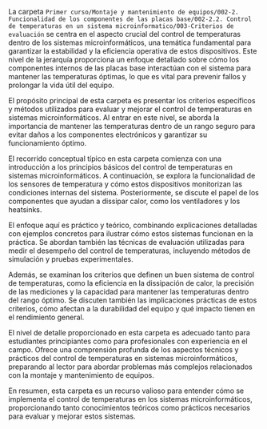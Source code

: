 La carpeta `Primer curso/Montaje y mantenimiento de equipos/002-2. Funcionalidad de los componentes de las placas base/002-2.2. Control de temperaturas en un sistema microinformatico/003-Criterios de evaluación` se centra en el aspecto crucial del control de temperaturas dentro de los sistemas microinformáticos, una temática fundamental para garantizar la estabilidad y la eficiencia operativa de estos dispositivos. Este nivel de la jerarquía proporciona un enfoque detallado sobre cómo los componentes internos de las placas base interactúan con el sistema para mantener las temperaturas óptimas, lo que es vital para prevenir fallos y prolongar la vida útil del equipo.

El propósito principal de esta carpeta es presentar los criterios específicos y métodos utilizados para evaluar y mejorar el control de temperaturas en sistemas microinformáticos. Al entrar en este nivel, se aborda la importancia de mantener las temperaturas dentro de un rango seguro para evitar daños a los componentes electrónicos y garantizar su funcionamiento óptimo.

El recorrido conceptual típico en esta carpeta comienza con una introducción a los principios básicos del control de temperaturas en sistemas microinformáticos. A continuación, se explora la funcionalidad de los sensores de temperatura y cómo estos dispositivos monitorizan las condiciones internas del sistema. Posteriormente, se discute el papel de los componentes que ayudan a dissipar calor, como los ventiladores y los heatsinks.

El enfoque aquí es práctico y teórico, combinando explicaciones detalladas con ejemplos concretos para ilustrar cómo estos sistemas funcionan en la práctica. Se abordan también las técnicas de evaluación utilizadas para medir el desempeño del control de temperaturas, incluyendo métodos de simulación y pruebas experimentales.

Además, se examinan los criterios que definen un buen sistema de control de temperaturas, como la eficiencia en la dissipación de calor, la precisión de las mediciones y la capacidad para mantener las temperaturas dentro del rango óptimo. Se discuten también las implicaciones prácticas de estos criterios, cómo afectan a la durabilidad del equipo y qué impacto tienen en el rendimiento general.

El nivel de detalle proporcionado en esta carpeta es adecuado tanto para estudiantes principiantes como para profesionales con experiencia en el campo. Ofrece una comprensión profunda de los aspectos técnicos y prácticos del control de temperaturas en sistemas microinformáticos, preparando al lector para abordar problemas más complejos relacionados con la montaje y mantenimiento de equipos.

En resumen, esta carpeta es un recurso valioso para entender cómo se implementa el control de temperaturas en los sistemas microinformáticos, proporcionando tanto conocimientos teóricos como prácticos necesarios para evaluar y mejorar estos sistemas.

